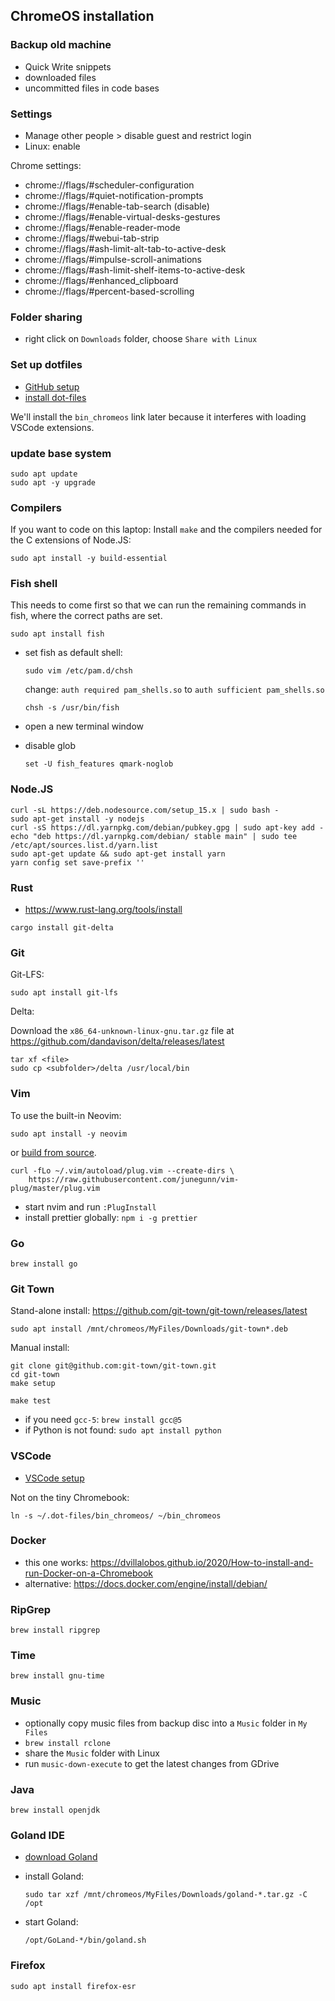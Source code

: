 ## ChromeOS installation

### Backup old machine

- Quick Write snippets
- downloaded files
- uncommitted files in code bases

### Settings

- Manage other people > disable guest and restrict login
- Linux: enable

Chrome settings:

- chrome://flags/#scheduler-configuration
- chrome://flags/#quiet-notification-prompts
- chrome://flags/#enable-tab-search (disable)
- chrome://flags/#enable-virtual-desks-gestures
- chrome://flags/#enable-reader-mode
- chrome://flags/#webui-tab-strip
- chrome://flags/#ash-limit-alt-tab-to-active-desk
- chrome://flags/#impulse-scroll-animations
- chrome://flags/#ash-limit-shelf-items-to-active-desk
- chrome://flags/#enhanced_clipboard
- chrome://flags/#percent-based-scrolling

### Folder sharing

- right click on `Downloads` folder, choose `Share with Linux`

### Set up dotfiles

- [GitHub setup](github.md)
- [install dot-files](install-dotfiles.md)

We'll install the `bin_chromeos` link later because it interferes with loading VSCode extensions.

### update base system

```
sudo apt update
sudo apt -y upgrade
```

### Compilers

If you want to code on this laptop:
Install `make` and the compilers needed for the C extensions of
Node.JS:

```
sudo apt install -y build-essential
```

### Fish shell

This needs to come first so that we can run the remaining commands in fish,
where the correct paths are set.

```
sudo apt install fish
```

- set fish as default shell:

  ```
  sudo vim /etc/pam.d/chsh
  ```

  change: `auth required pam_shells.so` to `auth sufficient pam_shells.so`

  ```
  chsh -s /usr/bin/fish
  ```

- open a new terminal window
- disable glob

  ```
  set -U fish_features qmark-noglob
  ```

### Node.JS

```
curl -sL https://deb.nodesource.com/setup_15.x | sudo bash -
sudo apt-get install -y nodejs
curl -sS https://dl.yarnpkg.com/debian/pubkey.gpg | sudo apt-key add -
echo "deb https://dl.yarnpkg.com/debian/ stable main" | sudo tee /etc/apt/sources.list.d/yarn.list
sudo apt-get update && sudo apt-get install yarn
yarn config set save-prefix ''
```

### Rust

- https://www.rust-lang.org/tools/install

```
cargo install git-delta
```

### Git

Git-LFS:

```
sudo apt install git-lfs
```

Delta:

Download the `x86_64-unknown-linux-gnu.tar.gz` file at https://github.com/dandavison/delta/releases/latest

```
tar xf <file>
sudo cp <subfolder>/delta /usr/local/bin
```

### Vim

To use the built-in Neovim:

```
sudo apt install -y neovim
```

or [build from source](https://github.com/neovim/neovim/wiki/Installing-Neovim#install-from-source).

```
curl -fLo ~/.vim/autoload/plug.vim --create-dirs \
    https://raw.githubusercontent.com/junegunn/vim-plug/master/plug.vim
```

- start nvim and run `:PlugInstall`
- install prettier globally: `npm i -g prettier`

### Go

```
brew install go
```

### Git Town

Stand-alone install: https://github.com/git-town/git-town/releases/latest

```
sudo apt install /mnt/chromeos/MyFiles/Downloads/git-town*.deb
```

Manual install:

```
git clone git@github.com:git-town/git-town.git
cd git-town
make setup

make test
```

- if you need `gcc-5`: `brew install gcc@5`
- if Python is not found: `sudo apt install python`

### VSCode

- [VSCode setup](vscode.md)

Not on the tiny Chromebook:

```
ln -s ~/.dot-files/bin_chromeos/ ~/bin_chromeos
```

### Docker

- this one works:
  https://dvillalobos.github.io/2020/How-to-install-and-run-Docker-on-a-Chromebook
- alternative: https://docs.docker.com/engine/install/debian/

### RipGrep

```
brew install ripgrep
```

### Time

```
brew install gnu-time
```

### Music

- optionally copy music files from backup disc into a `Music` folder in
  `My Files`
- `brew install rclone`
- share the `Music` folder with Linux
- run `music-down-execute` to get the latest changes from GDrive

### Java

```
brew install openjdk
```

### Goland IDE

- [download Goland](https://www.jetbrains.com/go/download/#section=linux)
- install Goland:

  ```
  sudo tar xzf /mnt/chromeos/MyFiles/Downloads/goland-*.tar.gz -C /opt
  ```

- start Goland:

  ```
  /opt/GoLand-*/bin/goland.sh
  ```

### Firefox

```
sudo apt install firefox-esr
```
